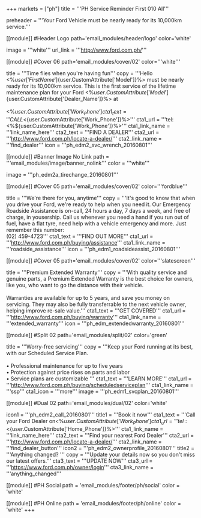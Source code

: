 +++
markets = ["ph"]
title = '''PH Service Reminder First 010 All'''

preheader = '''Your Ford Vehicle must be nearly ready for its 10,000km service.'''

[[module]] #Header Logo
path='email_modules/header/logo'
color='white'

  image = '''white'''
  url_link = '''http://www.ford.com.ph/'''

[[module]] #Cover 06
path='email_modules/cover/02'
color='''white'''

  title = '''Time flies when you're having fun'''
  copy = '''Hello <%${user['FirstName']}%><br /><br />Your Ford <%${user.CustomAttribute['Model']}%> must be nearly ready for its 10,000km service. This is the first service of the lifetime maintenance plan for your Ford <%${user.CustomAttribute['Model']}%>, designed to ensure that it always operates at its optimum.<br /><br />And while you're there, don't forget to pick up a weathershield, so you can enjoy fresh air anytime - even in a downpour.<br /><br />It's easy to book. Simple call <%${user.CustomAttribute['Dealer_Name']}%> at<br /><br /><%${user.CustomAttribute['Work_Phone']}%><br /><br />Or click below to find a dealer nearby'''
  cta1_text = '''CALL <%${user.CustomAttribute['Work_Phone']}%>'''
  cta1_url = '''tel:<%${user.CustomAttribute['Work_Phone']}%>'''
  cta1_link_name = '''link_name_here'''
  cta2_text = '''FIND A DEALER'''
  cta2_url = '''http://www.ford.com.ph/locate-a-dealer/'''
  cta2_link_name = '''find_dealer'''
  icon = '''ph_edm2_svc_wrench_20160801'''

[[module]] #Banner Image No Link
path = '''email_modules/image/banner_nolink'''
color = '''white'''

  image = '''ph_edm2a_tirechange_20160801'''

[[module]] #Cover 05
path='email_modules/cover/02'
color='''fordblue'''

  title = '''We're there for you, anytime'''
  copy = '''It's good to know that when you drive your Ford, we're ready to help when you need it. Our Emergency Roadside Assistance is on-call, 24 hours a day, 7 days a week, and free of charge, in yousership. Call us whenever you need a hand if you run out of fuel, have a flat tyre, need help with a vehicle emergency and more. Just remember this number:<br />(02) 459-4723'''
  cta1_text = '''FIND OUT MORE'''
  cta1_url = '''http://www.ford.com.ph/buying/assistance'''
  cta1_link_name = '''roadside_assistance'''
  icon = '''ph_edm1_roadsideassist_20160801'''

[[module]] #Cover 05
path='email_modules/cover/02'
color='''slatescreen'''

  title = '''Premium Extended Warranty'''
  copy = '''With quality service and genuine parts, a Premium Extended Warranty is the best choice for owners, like you, who want to go the distance with their vehicle. <br /><br />Warranties are available for up to 5 years, and save you money on servicing. They may also be fully transferrable to the next vehicle owner, helping improve re-sale value.'''
  cta1_text = '''GET COVERED'''
  cta1_url = '''http://www.ford.com.ph/buying/warranty'''
  cta1_link_name = '''extended_warranty'''
  icon = '''ph_edm_extendedwarranty_20160801'''

[[module]] #Split 02
path='email_modules/split/02'
color='green'

  title = '''Worry-free servicing'''
  copy = '''Keep your Ford running at its best, with our Scheduled Service Plan.<br /><br /> • 	Professional maintenance for up to five years<br />• 	Protection against price rises on parts and labor<br />• 	Service plans are customizable '''
  cta1_text = '''LEARN MORE'''
  cta1_url = '''http://www.ford.com.ph/buying/scheduledserviceplan'''
  cta1_link_name = '''ssp'''
  cta1_icon = '''more'''
  image = '''ph_edm1_svcplan_20160801'''

[[module]] #Dual 02
path='email_modules/dual/02'
color='white'

  icon1 = '''ph_edm2_call_20160801'''
  title1 = '''Book it now'''
  cta1_text = '''Call your Ford Dealer on<%${user.CustomAttribute['Work_Phone']}%>'''
  cta1_url = '''tel:<%${user.CustomAttribute['Home_Phone']}%>'''
  cta1_link_name = '''link_name_here'''
  cta2_text = '''Find your nearest Ford Dealer'''
  cta2_url = '''http://www.ford.com.ph/locate-a-dealer/'''
  cta2_link_name = '''find_dealer_button'''
  icon2 = '''ph_edm2_ownerprofile_20160801'''
  title2 = '''Anything changed? '''
  copy = '''Update your details now so you don't miss our latest offers.'''
  cta3_text = '''UPDATE NOW'''
  cta3_url = '''https://www.ford.com.ph/owner/login'''
  cta3_link_name = '''anything_changed'''

[[module]] #PH Social
path = 'email_modules/footer/ph/social'
color = 'white'

[[module]] #PH Online
path = 'email_modules/footer/ph/online'
color = 'white'
+++
